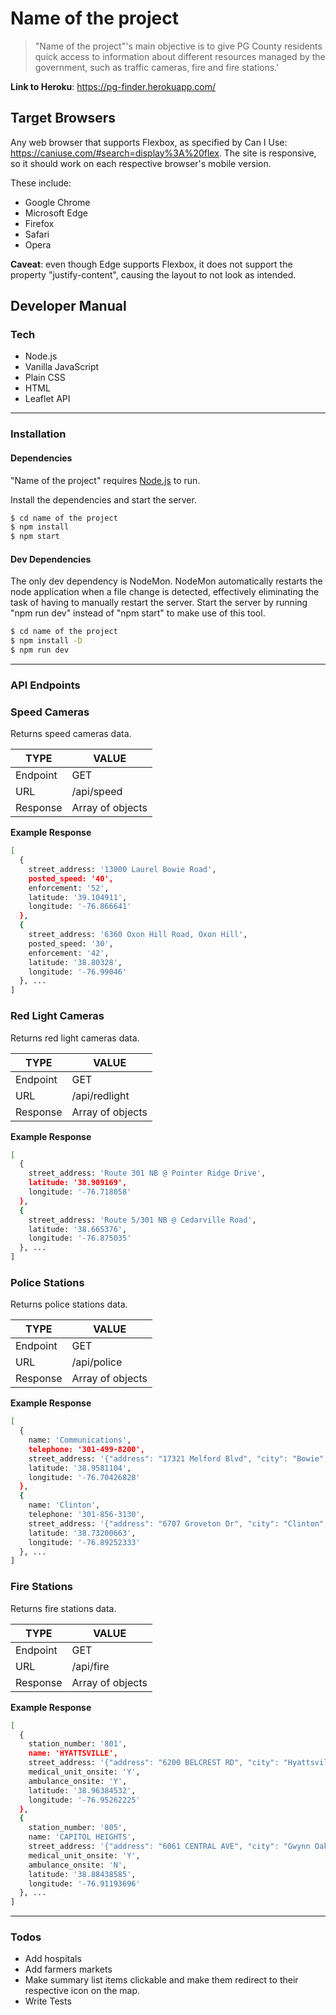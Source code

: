 # Name of the project

> "Name of the project"'s main objective is to give PG County residents quick access to information about different resources managed by the government, such as traffic cameras, fire and fire stations.'

**Link to Heroku**: https://pg-finder.herokuapp.com/

## Target Browsers

Any web browser that supports Flexbox, as specified by Can I Use: https://caniuse.com/#search=display%3A%20flex.
The site is responsive, so it should work on each respective browser's mobile version.

These include:

- Google Chrome
- Microsoft Edge
- Firefox
- Safari
- Opera

**Caveat**: even though Edge supports Flexbox, it does not support the property "justify-content", causing the layout to not look as intended.

## Developer Manual

### Tech

- Node.js
- Vanilla JavaScript
- Plain CSS
- HTML
- Leaflet API

---

### Installation

#### Dependencies

"Name of the project" requires [Node.js](https://nodejs.org/) to run.

Install the dependencies and start the server.

```sh
$ cd name of the project
$ npm install
$ npm start
```

#### Dev Dependencies

The only dev dependency is NodeMon. NodeMon automatically restarts the node application when a file change is detected, effectively eliminating the task of having to manually restart the server. Start the server by running "npm run dev" instead of "npm start" to make use of this tool.

```sh
$ cd name of the project
$ npm install -D
$ npm run dev
```

---

### API Endpoints

### Speed Cameras

Returns speed cameras data.

| TYPE     | VALUE            |
| -------- | ---------------- |
| Endpoint | GET              |
| URL      | /api/speed       |
| Response | Array of objects |

**Example Response**

```sh
[
  {
    street_address: '13000 Laurel Bowie Road',
    posted_speed: '40',
    enforcement: '52',
    latitude: '39.104911',
    longitude: '-76.866641'
  },
  {
    street_address: '6360 Oxon Hill Road, Oxon Hill',
    posted_speed: '30',
    enforcement: '42',
    latitude: '38.80328',
    longitude: '-76.99046'
  }, ...
]
```

### Red Light Cameras

Returns red light cameras data.

| TYPE     | VALUE            |
| -------- | ---------------- |
| Endpoint | GET              |
| URL      | /api/redlight    |
| Response | Array of objects |

**Example Response**

```sh
[
  {
    street_address: 'Route 301 NB @ Pointer Ridge Drive',
    latitude: '38.909169',
    longitude: '-76.718058'
  },
  {
    street_address: 'Route 5/301 NB @ Cedarville Road',
    latitude: '38.665376',
    longitude: '-76.875035'
  }, ...
]
```

### Police Stations

Returns police stations data.

| TYPE     | VALUE            |
| -------- | ---------------- |
| Endpoint | GET              |
| URL      | /api/police      |
| Response | Array of objects |

**Example Response**

```sh
[
  {
    name: 'Communications',
    telephone: '301-499-8200',
    street_address: '{"address": "17321 Melford Blvd", "city": "Bowie", "state": "MD", "zip": ""}',
    latitude: '38.9581104',
    longitude: '-76.70426828'
  },
  {
    name: 'Clinton',
    telephone: '301-856-3130',
    street_address: '{"address": "6707 Groveton Dr", "city": "Clinton", "state": "MD", "zip": ""}',
    latitude: '38.73200663',
    longitude: '-76.89252333'
  }, ...
]
```

### Fire Stations

Returns fire stations data.

| TYPE     | VALUE            |
| -------- | ---------------- |
| Endpoint | GET              |
| URL      | /api/fire        |
| Response | Array of objects |

**Example Response**

```sh
[
  {
    station_number: '801',
    name: 'HYATTSVILLE',
    street_address: '{"address": "6200 BELCREST RD", "city": "Hyattsville", "state": "MD", "zip": ""}',
    medical_unit_onsite: 'Y',
    ambulance_onsite: 'Y',
    latitude: '38.96384532',
    longitude: '-76.95262225'
  },
  {
    station_number: '805',
    name: 'CAPITOL HEIGHTS',
    street_address: '{"address": "6061 CENTRAL AVE", "city": "Gwynn Oak", "state": "MD", "zip": ""}',
    medical_unit_onsite: 'Y',
    ambulance_onsite: 'N',
    latitude: '38.88438585',
    longitude: '-76.91193696'
  }, ...
]
```

---

### Todos

- Add hospitals
- Add farmers markets
- Make summary list items clickable and make them redirect to their respective icon on the map.
- Write Tests
